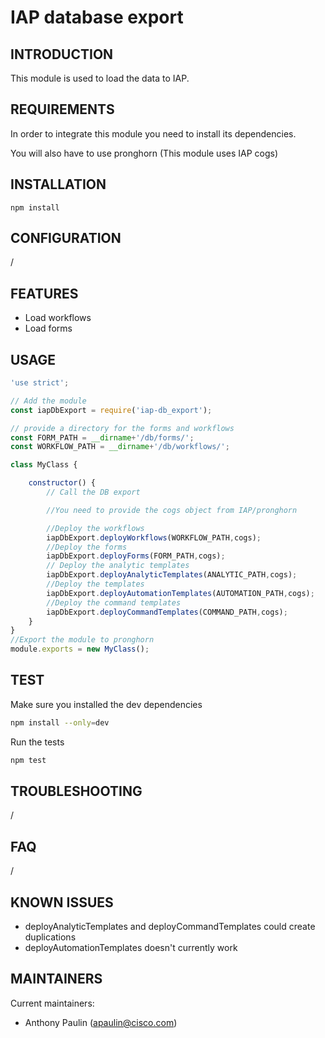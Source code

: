 # IAP database export

INTRODUCTION
------------

This module is used to load the data to IAP.

REQUIREMENTS
------------

In order to integrate this module you need to install its dependencies.

You will also have to use pronghorn (This module uses IAP cogs)
   
INSTALLATION
------------

```
npm install
```
 
CONFIGURATION
-------------
 
/

FEATURES 
-------------

* Load workflows
* Load forms
   
USAGE
-------------

```javascript
'use strict';

// Add the module
const iapDbExport = require('iap-db_export');

// provide a directory for the forms and workflows
const FORM_PATH = __dirname+'/db/forms/';
const WORKFLOW_PATH = __dirname+'/db/workflows/';

class MyClass { 

    constructor() {
        // Call the DB export

        //You need to provide the cogs object from IAP/pronghorn

        //Deploy the workflows
		iapDbExport.deployWorkflows(WORKFLOW_PATH,cogs);
        //Deploy the forms
		iapDbExport.deployForms(FORM_PATH,cogs);
        // Deploy the analytic templates
		iapDbExport.deployAnalyticTemplates(ANALYTIC_PATH,cogs);
        //Deploy the templates
		iapDbExport.deployAutomationTemplates(AUTOMATION_PATH,cogs);
        //Deploy the command templates
		iapDbExport.deployCommandTemplates(COMMAND_PATH,cogs);
	}
}
//Export the module to pronghorn
module.exports = new MyClass();
```

TEST
---------------

Make sure you installed the dev dependencies

```bash
npm install --only=dev
```

Run the tests

```bash
npm test
```

TROUBLESHOOTING
---------------

/

FAQ
---

/

KNOWN ISSUES
---------------

* deployAnalyticTemplates and deployCommandTemplates could create duplications
* deployAutomationTemplates doesn't currently work

MAINTAINERS
-----------

Current maintainers:
 * Anthony Paulin (apaulin@cisco.com)

